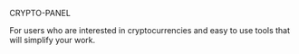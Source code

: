 CRYPTO-PANEL

For users who are interested in cryptocurrencies and easy to use tools that will simplify your work.